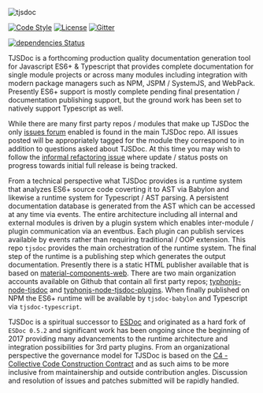 ![tjsdoc](https://i.imgur.com/OWKQljI.png)

[![Code Style](https://img.shields.io/badge/code%20style-allman-yellowgreen.svg?style=flat)](https://en.wikipedia.org/wiki/Indent_style#Allman_style)
[![License](https://img.shields.io/badge/license-MPLv2-yellowgreen.svg?style=flat)](https://github.com/typhonjs-node-tjsdoc/tjsdoc/blob/master/LICENSE)
[![Gitter](https://img.shields.io/gitter/room/typhonjs/TyphonJS.svg)](https://gitter.im/typhonjs/TyphonJS)

[![dependencies Status](https://david-dm.org/typhonjs-node-tjsdoc/tjsdoc/status.svg)](https://david-dm.org/typhonjs-node-tjsdoc/tjsdoc)

TJSDoc is a forthcoming production quality documentation generation tool for Javascript ES6+ & Typescript that provides complete documentation for single module projects or across many modules including integration with modern package managers such as NPM, JSPM / SystemJS, and WebPack. Presently ES6+ support is mostly complete pending final presentation / documentation publishing support, but the ground work has been set to natively support Typescript as well. 

While there are many first party repos / modules that make up TJSDoc the only [issues forum](https://github.com/typhonjs-node-tjsdoc/tjsdoc/issues) enabled is found in the main TJSDoc repo. All issues posted will be appropriately tagged for the module they correspond to in addition to questions asked about TJSDoc. At this time you may wish to follow the [informal refactoring issue](https://github.com/typhonjs-node-tjsdoc/tjsdoc/issues/2) where update / status posts on progress towards initial full release is being tracked.

From a technical perspective what TJSDoc provides is a runtime system that analyzes ES6+ source code coverting it to AST via Babylon and likewise a runtime system for Typescript / AST parsing. A persistent documentation database is generated from the AST which can be accessed at any time via events. The entire architecture including all internal and external modules is driven by a plugin system which enables inter-module / plugin communication via an eventbus. Each plugin can publish services available by events rather than requiring traditional / OOP extension. This repo `tjsdoc` provides the main orchestration of the runtime system. The final step of the runtime is a publishing step which generates the output documentation. Presently there is a static HTML publisher available that is based on [material-components-web](https://github.com/material-components/material-components-web). There are two main organization accounts available on Github that contain all first party repos; [typhonjs-node-tjsdoc](https://github.com/typhonjs-node-tjsdoc) and [typhonjs-node-tjsdoc-plugins](https://github.com/typhonjs-node-tjsdoc-plugins). When finally published on NPM the ES6+ runtime will be available by `tjsdoc-babylon` and Typescript via `tjsdoc-typescript`.   

TJSDoc is a spiritual successor to [ESDoc](https://github.com/esdoc/esdoc) and originated as a hard fork of `ESDoc 0.5.2` and significant work has been ongoing since the beginning of 2017 providing many advancements to the runtime architecture and integration possibilities for 3rd party plugins. From an organizational perspective the governance model for TJSDoc is based on the [C4 - Collective Code Construction Contract](https://rfc.zeromq.org/spec:42/C4/) and as such aims to be more inclusive from maintainership and outside contribution angles. Discussion and resolution of issues and patches submitted will be rapidly handled.
